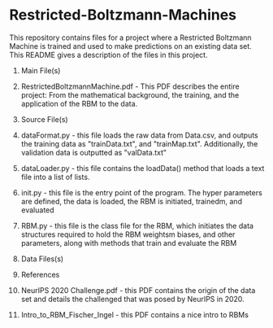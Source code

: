 # Restricted-Boltzmann-Machines
This repository contains files for a project where a Restricted Boltzmann Machine is trained and used to make predictions on an existing data set.
This README gives a description of the files in this project.

1. Main File(s) <br />
  1. RestrictedBoltzmannMachine.pdf - This PDF describes the entire project: From the mathematical background, the training, and the application of the RBM to the       data.<br />
2. Source File(s) <br />
  1. dataFormat.py - this file loads the raw data from Data.csv, and outputs the training data as "trainData.txt", and "trainMap.txt". Additionally, the validation       data is outputted as "valData.txt" <br />
  2. dataLoader.py - this file contains the loadData() method that loads a text file into a list of lists. <br />
  3. init.py - this file is the entry point of the program. The hyper parameters are defined, the data is loaded, the RBM is initiated, trainedm, and evaluated <br />
  4. RBM.py - this file is the class file for the RBM, which initiates the data structures required to hold the RBM weightsm biases, and other parameters, along with methods that train and evaluate the RBM

4. Data Files(s)
5. References<br />
  1. NeurIPS 2020 Challenge.pdf - this PDF contains the origin of the data set and details the challenged that was posed by NeurIPS in 2020.<br />
  2. Intro_to_RBM_Fischer_Ingel - this PDF contains a nice intro to RBMs<br />
